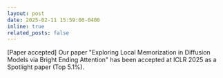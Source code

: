 ```yaml
---
layout: post
date: 2025-02-11 15:59:00-0400
inline: true
related_posts: false
---
```


[Paper accepted] Our paper "Exploring Local Memorization in Diffusion Models via Bright Ending Attention" has been accepted at ICLR 2025 as a Spotlight paper (Top 5.1%).

